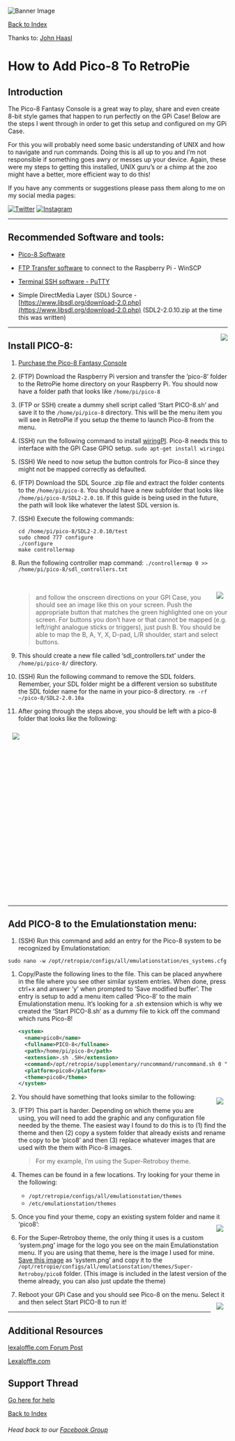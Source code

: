![Banner Image](https://sinisterspatula.github.io/RetroflagGpiGuides/images/GuidesBanner.png)

[Back to Index](https://sinisterspatula.github.io/RetroflagGpiGuides/)

Thanks to: [John Haasl](https://www.facebook.com/jhaasl)

# How to Add Pico-8 To RetroPie

## Introduction

The Pico-8 Fantasy Console is a great way to play, share and even create 8-bit style games that happen to run perfectly on the GPi Case!  Below are the steps I went through in order to get this setup and configured on my GPi Case.  

For this you will probably need some basic understanding of UNIX and how to navigate and run commands.  Doing this is all up to you and I’m not responsible if something goes awry or messes up your device.  Again, these were my steps to getting this installed, UNIX guru’s or a chimp at the zoo might have a better, more efficient way to do this!

If you have any comments or suggestions please pass them along to me on my social media pages:

[![Twitter](https://SinisterSpatula.github.io/RetroflagGpiGuides/images/Twitter.png)](https://twitter.com/MicroByter)
[![Instagram](https://SinisterSpatula.github.io/RetroflagGpiGuides/images/Instagram.png)](https://www.instagram.com/microbyter/)

-----------------------------------------------------

## Recommended Software and tools:

* [Pico-8 Software](https://www.lexaloffle.com/pico-8.php)

* [FTP Transfer software](https://winscp.net/eng/download.php) to connect to the Raspberry Pi - WinSCP

* [Terminal SSH software - PuTTY](https://www.chiark.greenend.org.uk/~sgtatham/putty/latest.html)

* Simple DirectMedia Layer (SDL) Source - [https://www.libsdl.org/download-2.0.php](https://www.libsdl.org/download-2.0.php)  (SDL2-2.0.10.zip at the time this was written)

----------------------------------------

<a href="https://www.lexaloffle.com/pico-8.php"><img align="right" src="https://sinisterspatula.github.io/RetroflagGpiGuides/pico8/pic1.png"/></a>

## Install PICO-8:

1. [Purchase the Pico-8 Fantasy Console](https://www.lexaloffle.com/pico-8.php)
1. (FTP) Download the Raspberry Pi version and transfer the ’pico-8’ folder to the RetroPie home directory on your Raspberry Pi. You should now have a folder path that looks like `/home/pi/pico-8`
1. (FTP or SSH) create a dummy shell script called ‘Start PICO-8.sh’ and save it to the `/home/pi/pico-8` directory.  This will be the menu item you will see in RetroPie if you setup the theme to launch Pico-8 from the menu.
1. (SSH) run the following command to install  [wiringPI](http://wiringpi.com).  Pico-8 needs this to interface with the GPi Case GPIO setup.  `sudo apt-get install wiringpi`
1. (SSH) We need to now setup the button controls for Pico-8 since they might not be mapped correctly as defaulted.
1. (FTP) Download the SDL Source .zip file and extract the folder contents to the `/home/pi/pico-8`.  You should have a new subfolder that looks like `/home/pi/pico-8/SDL2-2.0.10`.  If this guide is being used in the future, the path will look like whatever the latest SDL version is.
1. (SSH) Execute the following commands: 
    ```shell
    cd /home/pi/pico-8/SDL2-2.0.10/test
    sudo chmod 777 configure
    ./configure
    make controllermap
    ```
    
1. Run the following controller map command:
    `./controllermap 0 >>  /home/pi/pico-8/sdl_controllers.txt`
    <br><br><br><img align="right" src="https://sinisterspatula.github.io/RetroflagGpiGuides/pico8/pic2.jpg" style="padding: 10px; float: right;">
    > and follow the onscreen directions on your GPI Case, you should see an image like this on your screen.  Push the appropriate button that matches the green highlighted one on your screen. For buttons you don’t have or that cannot be mapped (e.g. left/right analogue sticks or triggers), just push B.  You should be able to map the B, A, Y, X, D-pad, L/R shoulder, start and select buttons.
1. This should create a new file called ‘sdl_controllers.txt’ under the `/home/pi/pico-8/` directory.
1. (SSH) Run the following command to remove the SDL folders.  Remember, your SDL folder might be a different version so substitute the SDL folder name for the name in your pico-8 directory.
    `rm -rf ~/pico-8/SDL2-2.0.10a`
1. After going through the steps above, you should be left with a pico-8 folder that looks like the following:

<img align="left" src="https://sinisterspatula.github.io/RetroflagGpiGuides/pico8/pic3.png" style="padding: 10px; float: left;">
<br><br><br><br><br><br><br><br><br><br><br><br><br><br><br><br><br><br><br><br><br><br><br>

-------------------------------------

## Add PICO-8 to the Emulationstation menu:

1. (SSH) Run this command and add an entry for the Pico-8 system to be recognized by Emulationstation: 
```shell
sudo nano -w /opt/retropie/configs/all/emulationstation/es_systems.cfg
```
1. Copy/Paste the following lines to the file.  This can be placed anywhere in the file where you see other similar system entries.  When done, press ctrl+x and answer ‘y’ when prompted to ‘Save modified buffer’.
The entry is setup to add a menu item called ‘Pico-8’ to the main Emulationstation menu.  It’s looking for a .sh extension which is why we created the ‘Start PICO-8.sh’ as a dummy file to kick off the command which runs Pico-8!
    ```xml
    <system>
      <name>pico8</name>
      <fullname>PICO-8</fullname>
      <path>/home/pi/pico-8</path>
      <extension>.sh .SH</extension>
      <command>/opt/retropie/supplementary/runcommand/runcommand.sh 0 "/home/pi/pico-8/pico8 -splore"</command>
      <platform>pico8</platform>
      <theme>pico8</theme>
    </system>
    ```
1. You should have something that looks similar to the following: <img align="right" src="https://sinisterspatula.github.io/RetroflagGpiGuides/pico8/pic4.png" style="padding: 10px; float: right;">
1. (FTP) This part is harder.  Depending on which theme you are using, you will need to add the graphic and any configuration file needed by the theme.  The easiest way I found to do this is to (1) find the theme and then (2) copy a system folder that already exists and rename the copy to be ‘pico8’ and then (3) replace whatever images that are used with the them with Pico-8 images.  

    > For my example, I’m using the Super-Retroboy theme.

1. Themes can be found in a few locations.  Try looking for your theme in the following:
    * `/opt/retropie/configs/all/emulationstation/themes`
    * `/etc/emulationstation/themes`
1. Once you find your theme, copy an existing system folder and name it ‘pico8’: <img align="right" src="https://sinisterspatula.github.io/RetroflagGpiGuides/pico8/pic5.png" style="padding: 10px; float: right;">
1. For the Super-Retroboy theme, the only thing it uses is a custom ‘system.png’ image for the logo you see on the main Emulationstation menu.  If you are using that theme, here is the image I used for mine.  [Save this image](https://github.com/KALEL1981/es-theme-Super-Retroboy/raw/master/pico8/system.png) as ‘system.png’ and copy it to the `/opt/retropie/configs/all/emulationstation/themes/Super-Retroboy/pico8` folder. (This image is included in the latest version of the theme already, you can also just update the theme)
1. Reboot your GPi Case and you should see Pico-8 on the menu.  Select it and then select Start PICO-8 to run it! <img align="right" src="https://sinisterspatula.github.io/RetroflagGpiGuides/pico8/pic6.jpg" style="padding: 10px; float: right;">

---------------------------------------------

## Additional Resources

[lexaloffle.com Forum Post](https://www.lexaloffle.com/bbs/?tid=3935)

[Lexaloffle.com](https://www.lexaloffle.com/)

## Support Thread
[Go here for help](https://www.facebook.com/groups/401660300458844/permalink/433343923957148/)

[Back to Index](https://sinisterspatula.github.io/RetroflagGpiGuides/)

###### Head back to our [Facebook Group](https://www.facebook.com/groups/401660300458844/)
